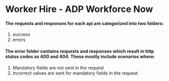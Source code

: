 # **Worker Hire - ADP Workforce Now**


#### The requests and responses for each api are categorized into two folders:

1. success
2. errors

#### The error folder contains requests and responses which result in http status codes as 400 and 404. These mostly include scenarios where: 

1. Mandatory fields are not sent in the request
2. Incorrect values are sent for mandatory fields in the request.


